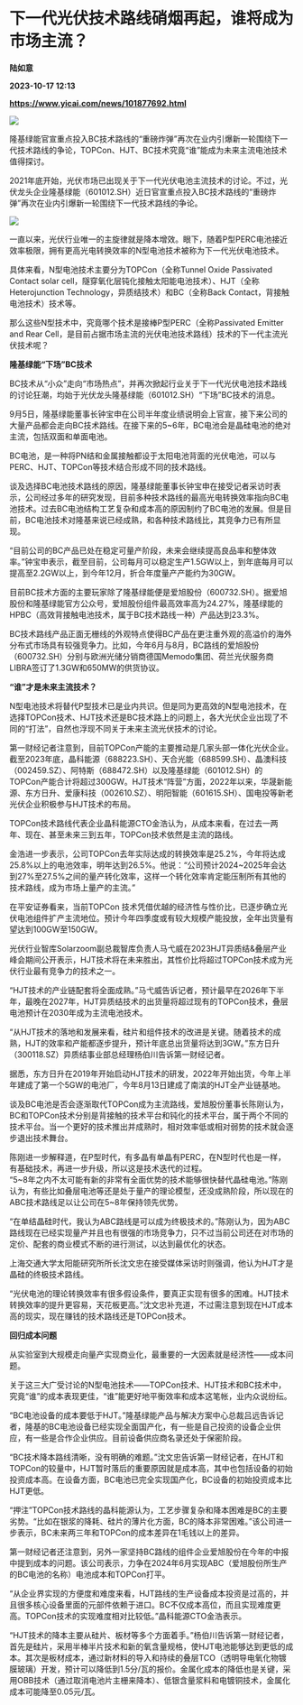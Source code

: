 # 下一代光伏技术路线硝烟再起，谁将成为市场主流？
**陆如意**

**2023-10-17 12:13**

**https://www.yicai.com/news/101877692.html**

![](http://imgcdn.yicai.com/uppics/images/iOS/yicai/20231017194242680-2853.jpg)

隆基绿能官宣重点投入BC技术路线的“重磅炸弹”再次在业内引爆新一轮围绕下一代技术路线的争论，TOPCon、HJT、BC技术究竟“谁”能成为未来主流电池技术值得探讨。

2021年底开始，光伏市场已出现关于下一代光伏电池主流技术的讨论。不过，光伏龙头企业隆基绿能（601012.SH）近日官宣重点投入BC技术路线的“重磅炸弹”再次在业内引爆新一轮围绕下一代技术路线的争论。

![](https://imgcdn.yicai.com/uppics/images/2023/10/94e49b65fa05d394545f9fb6da2f3797.jpg)

一直以来，光伏行业唯一的主旋律就是降本增效。眼下，随着P型PERC电池接近效率极限，拥有更高光电转换效率的N型电池技术被称为下一代光伏电池技术。

具体来看，N型电池技术主要分为TOPCon（全称Tunnel Oxide Passivated Contact solar cell，隧穿氧化层钝化接触太阳能电池技术）、HJT（全称Heterojunction Technology，异质结技术）和BC（全称Back Contact，背接触电池技术）技术等。

那么这些N型技术中，究竟哪个技术是接棒P型PERC（全称Passivated Emitter and Rear Cell，是目前占据市场主流的光伏电池技术路线）技术的下一代主流光伏技术呢？

**隆基绿能“下场”BC技术**

BC技术从“小众”走向“市场热点”，并再次掀起行业关于下一代光伏电池技术路线的讨论狂潮，均始于光伏龙头隆基绿能（601012.SH）“下场”BC技术的消息。

9月5日，隆基绿能董事长钟宝申在公司半年度业绩说明会上官宣，接下来公司的大量产品都会走向BC技术路线。在接下来的5~6年，BC电池会是晶硅电池的绝对主流，包括双面和单面电池。

BC电池，是一种将PN结和金属接触都设于太阳电池背面的光伏电池，可以与PERC、HJT、TOPCon等技术结合形成不同的技术路线。

谈及选择BC电池技术路线的原因，隆基绿能董事长钟宝申在接受记者采访时表示，公司经过多年的研究发现，目前多种技术路线的最高光电转换效率指向BC电池技术。过去BC电池结构工艺复杂和成本高的原因制约了BC电池的发展。但是目前，BC电池技术对隆基来说已经成熟，和各种技术路线比，其竞争力已有所显现。

“目前公司的BC产品已处在稳定可量产阶段，未来会继续提高良品率和整体效率。”钟宝申表示，截至目前，公司每月可以稳定生产1.5GW以上，到年底每月可以提高至2.2GW以上，到今年12月，折合年度量产产能约为30GW。

目前BC技术方面的主要玩家除了隆基绿能便是爱旭股份（600732.SH）。据爱旭股份和隆基绿能官方公众号，爱旭股份组件最高效率高为24.27%，隆基绿能的HPBC（高效背接触电池技术，属于BC技术路线一种）产品达到23.3%。

BC技术路线产品正面无栅线的外观特点使得BC产品在更注重外观的高溢价的海外分布式市场具有较强竞争力。比如，今年6月与8月，BC路线的爱旭股份（600732.SH）分别与欧洲光储分销商德国Memodo集团、荷兰光伏服务商LIBRA签订了1.3GW和650MW的供货协议。

**“谁”才是未来主流技术？**

N型电池技术将替代P型技术已是业内共识。但是同为更高效的N型电池技术，在选择TOPCon技术、HJT技术还是BC技术路上的问题上，各大光伏企业出现了不同的“打法”，自然也浮现不同关于未来主流光伏技术的讨论。

第一财经记者注意到，目前TOPCon产能的主要推动是几家头部一体化光伏企业。截至2023年底，晶科能源（688223.SH）、天合光能（688599.SH）、晶澳科技（002459.SZ）、阿特斯（688472.SH）以及隆基绿能（601012.SH）的TOPCon产能合计将超过300GW。HJT技术“阵营”方面，2022年以来，华晟新能源、东方日升、爱康科技（002610.SZ）、明阳智能（601615.SH）、国电投等新老光伏企业积极参与HJT技术的布局。

TOPCon技术路线代表企业晶科能源CTO金浩认为，从成本来看，在过去一两年、现在、甚至未来三到五年，TOPCon技术依然是主流的路线。

金浩进一步表示，公司TOPCon去年实际达成的转换效率是25.2%，今年将达成25.8%以上的电池效率，明年达到26.5%。他说：“公司预计2024~2025年会达到27%至27.5%之间的量产转化效率，这样一个转化效率肯定能压制所有其他的技术路线，成为市场上量产的主流。”

在平安证券看来，当前TOPCon 技术凭借优越的经济性与性价比，已逐步确立光伏电池组件扩产主流地位。预计今年四季度或有较大规模产能投放，全年出货量有望达到100GW至150GW。

光伏行业智库Solarzoom副总裁智库负责人马弋威在2023HJT异质结&叠层产业峰会期间公开表示，HJT技术将在未来胜出，其性价比将超过TOPCon技术成为光伏行业最有竞争力的技术之一。

“HJT技术的产业链配套将全面成熟。”马弋威告诉记者，预计最早在2026年下半年，最晚在2027年，HJT异质结技术的出货量将超过现有的TOPCon技术，叠层电池预计在2030年成为主流电池技术。

“从HJT技术的落地和发展来看，硅片和组件技术的改进是关键。随着技术的成熟，HJT的效率和产能都逐步提升，预计年底总出货量将达到3GW。”东方日升（300118.SZ）异质结事业部总经理杨伯川告诉第一财经记者。

据悉，东方日升在2019年开始启动HJT技术的研发，2022年开始出货，今年上半年建成了第一个5GW的电池厂，今年8月13日建成了南滨的HJT全产业链基地。

谈及BC电池是否会逐渐取代TOPCon成为主流路线，爱旭股份董事长陈刚认为，BC和TOPCon技术分别是背接触的技术平台和钝化的技术平台，属于两个不同的技术平台。当一个更好的技术推出并成熟时，相对效率低或相对弱势的技术就会逐步退出技术舞台。

陈刚进一步解释道，在P型时代，有多晶有单晶有PERC，在N型时代也是一样，有基础技术，再进一步升级，所以这是技术迭代的过程。  
“5~8年之内不太可能有新的非常有全面优势的技术能够很快替代晶硅电池。”陈刚认为，有些比如叠层电池等还是处于量产的理论模型，还没成熟阶段，所以现在的ABC技术路线足以让公司在5~8年保持领先优势。

“在单结晶硅时代，我认为ABC路线是可以成为终极技术的。”陈刚认为，因为ABC路线现在已经实现量产并且也有很强的市场竞争力，只不过当前公司还在对市场的定价、配套的商业模式不断的进行测试，以达到最优化的状态。

上海交通大学太阳能研究所所长沈文忠在接受媒体采访时则强调，他认为HJT才是晶硅的终极技术路线。

“光伏电池的理论转换效率有很多假设条件，要真正实现有很多的困难。HJT技术转换效率的提升更容易，天花板更高。”沈文忠补充道，不过需注意到现在HJT成本高的现实，现在赚钱的技术路线还是TOPCon技术。

**回归成本问题**

从实验室到大规模走向量产实现商业化，最重要的一大因素就是经济性——成本问题。

关于这三大广受讨论的N型电池技术——TOPCon技术、HJT技术和BC技术中，究竟“谁”的成本表现更佳，“谁”能更好地平衡效率和成本这笔帐，业内众说纷纭。

“BC电池设备的成本要低于HJT。”隆基绿能产品与解决方案中心总裁吕远告诉记者，隆基的BC电池设备已经实现全面国产化，有一些是自己投资的设备企业供应，有一些是合作企业供应。目前设备供应商名录还处于保密阶段。

“BC技术降本路线清晰，没有明确的难题。”沈文忠告诉第一财经记者，在HJT和TOPCon的较量中，HJT暂时落后的重要原因就是成本高，其中也包括设备的初始投资成本高。在设备方面，BC电池已完全实现国产化，BC设备的初始投资成本比HJT更低。

“押注”TOPCon技术路线的晶科能源认为，工艺步骤复杂和降本困难是BC的主要劣势。“比如在银浆的降耗、硅片的薄片化方面，BC的降本非常困难。”该公司进一步表示，BC未来两三年和TOPCon的成本差异在1毛钱以上的差异。

第一财经记者还注意到，另外一家坚持BC路线的组件企业爱旭股份在今年的中报中提到成本的问题。该公司表示，力争在2024年6月实现ABC（爱旭股份所生产的BC电池的名称）电池成本和TOPCon打平。

“从企业界实现的方便度和难度来看，HJT路线的生产设备成本投资是过高的，并且很多核心设备里面的元部件依赖于进口。BC不仅成本高位，而且实现难度更高。TOPCon技术的实现难度相对比较低。”晶科能源CTO金浩表示。

“HJT技术的降本主要从硅片、板材等多个方面着手。”杨伯川告诉第一财经记者，首先是硅片，采用半棒半片技术和新的氧含量规格，使HJT电池能够达到更低的成本。其次是板材成本，通过新材料的导入和持续的叠层TCO（透明导电氧化物镀膜玻璃）开发，预计可以降低到1.5分/瓦的报价。金属化成本的降低也是关键，采用OBB技术（通过取消电池片主栅来降本）、低银含量浆料和电镀铜技术，金属化成本可能降至0.05元/瓦。